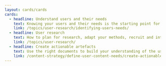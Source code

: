 ```yaml
---
layout: cards/cards
cards:
  - headline: Understand users and their needs
    text: Knowing your users and their needs is the starting point for any product or service.
    link: /topics/user-research/identifying-users-needs/
  - headline: User research
    text: How to plan for research, adapt your methods, recruit and interview, and analyse what you learn.
    link: /topics/user-research/
  - headline: Create actionable artefacts 
    text: Use the right documents to build your understanding of the user and communicate what you know. 
    link: /content-strategy/define-user-content-needs/create-actionable-artefacts/
---
```

